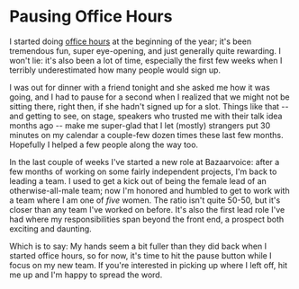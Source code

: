 # Pausing Office Hours

I started doing [office hours](http://rmurphey.com/blog/2015/01/11/office-hours/) at the beginning of the year; it's been tremendous fun, super eye-opening, and just generally quite rewarding. I won't lie: it's also been a lot of time, especially the first few weeks when I terribly underestimated how many people would sign up.

I was out for dinner with a friend tonight and she asked me how it was going, and I had to pause for a second when I realized that we might not be sitting there, right then, if she hadn't signed up for a slot. Things like that -- and getting to see, on stage, speakers who trusted me with their talk idea months ago -- make me super-glad that I let (mostly) strangers put 30 minutes on my calendar a couple-few dozen times these last few months. Hopefully I helped a few people along the way too.

In the last couple of weeks I've started a new role at Bazaarvoice: after a few months of working on some fairly independent projects, I'm back to leading a team. I used to get a kick out of being the female lead of an otherwise-all-male team; now I'm honored and humbled to get to work with a team where I am one of *five* women. The ratio isn't quite 50-50, but it's closer than any team I've worked on before. It's also the first lead role I've had where my responsibilities span beyond the front end, a prospect both exciting and daunting.

Which is to say: My hands seem a bit fuller than they did back when I started office hours, so for now, it's time to hit the pause button while I focus on my new team. If you're interested in picking up where I left off, hit me up and I'm happy to spread the word.
